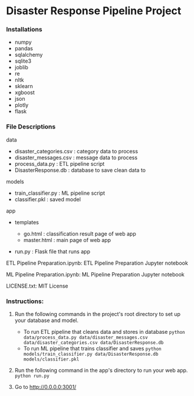 # Disaster Response Pipeline Project

### Installations
* numpy
* pandas
* sqlalchemy
* sqlite3
* joblib
* re
* nltk
* sklearn
* xgboost
* json
* plotly
* flask

### File Descriptions
data
* disaster_categories.csv : category data to process
* disaster_messages.csv : message data to process
* process_data.py : ETL pipeline script
* DisasterResponse.db : database to save clean data to

models
* train_classifier.py : ML pipeline script
* classifier.pkl : saved model 

app
* templates
  * go.html : classification result page of web app
  * master.html : main page of web app
  
* run.py : Flask file that runs app

ETL Pipeline Preparation.ipynb: ETL Pipeline Preparation Jupyter notebook

ML Pipeline Preparation.ipynb: ML Pipeline Preparation Jupyter notebook


LICENSE.txt: MIT License

### Instructions:
1. Run the following commands in the project's root directory to set up your database and model.

    - To run ETL pipeline that cleans data and stores in database
        `python data/process_data.py data/disaster_messages.csv data/disaster_categories.csv data/DisasterResponse.db`
    - To run ML pipeline that trains classifier and saves
        `python models/train_classifier.py data/DisasterResponse.db models/classifier.pkl`

2. Run the following command in the app's directory to run your web app.
    `python run.py`

3. Go to http://0.0.0.0:3001/
